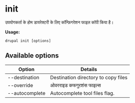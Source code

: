# init
उपयोगकर्ता के होम डायरेक्टरी के लिए कॉन्फ़िगरेशन फाइल कॉपी किया है।

**Usage:**
```
drupal init [options]
```

## Available options
Option | Details
-------|-------------
--destination | Destination directory to copy files
--override | ओवरराइड कफगुरशंस फाइल्स
--autocomplete | Autocomplete tool files flag.
